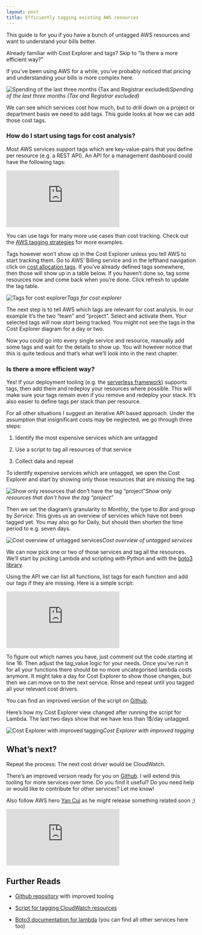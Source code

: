 ```yaml
---
layout: post
title: Efficiently tagging existing AWS resources
---
```


This guide is for you if you have a bunch of untagged AWS resources and want to understand your bills better.

Already familiar with Cost Explorer and tags? Skip to “Is there a more efficient way?”

If you’ve been using AWS for a while, you’ve probably noticed that pricing and understanding your bills is more complex here.

![Spending of the last three months (Tax and Registrar excluded)](https://cdn-images-1.medium.com/max/3984/1*ruL7ldcHmOe6T66JMDQ2IQ.png)*Spending of the last three months (Tax and Registrar excluded)*

We can see which services cost how much, but to drill down on a project or department basis we need to add tags. This guide looks at how we can add those cost tags.

### How do I start using tags for cost analysis?

Most AWS services support tags which are key-value-pairs that you define per resource (e.g. a REST API). An API for a management dashboard could have the following tags:

<iframe src="https://medium.com/media/58cec0b41a8a32b4a4e0e9667d97a43a" frameborder=0></iframe>

You can use tags for many more use cases than cost tracking. Check out the [AWS tagging strategies](https://aws.amazon.com/de/answers/account-management/aws-tagging-strategies/) for more examples.

Tags however won’t show up in the Cost Explorer unless you tell AWS to start tracking them. Go to AWS’ Billing service and in the lefthand navigation click on [cost allocation tags](https://console.aws.amazon.com/billing/home?#/preferences/tags). If you’ve already defined tags somewhere, then those will show up in a table below. If you haven’t done so, tag some resources now and come back when you’re done. Click refresh to update the tag table.

![Tags for cost explorer](https://cdn-images-1.medium.com/max/2676/1*TVPOsP1j8eGKRveg3mq7mw.png)*Tags for cost explorer*

The next step is to tell AWS which tags are relevant for cost analysis. In our example it’s the two “team” and “project”. Select and activate them. Your selected tags will now *start* being tracked. You might not see the tags in the Cost Explorer diagram for a day or two.

Now you could go into every single service and resource, manually add some tags and wait for the details to show up. You will however notice that this is quite tedious and that’s what we’ll look into in the next chapter.

### Is there a more efficient way?

Yes! If your deployment tooling (e.g. the [serverless framework](https://serverless.com/framework/docs/providers/aws/guide/functions/#tags)) supports tags, then add them and redeploy your resources where possible. This will make sure your tags remain even if you remove and redeploy your stack. It’s also easier to define tags per stack than per resource.

For all other situations I suggest an iterative API based approach. Under the assumption that insignificant costs may be neglected, we go through three steps:

1. Identify the most expensive services which are untagged

1. Use a script to tag all resources of that service

1. Collect data and repeat

To identify expensive services which are untagged, we open the Cost Explorer and start by showing only those resources that are missing the tag.

![Show only resources that don’t have the tag “project”](https://cdn-images-1.medium.com/max/2000/1*n9w9VHyEjJHSRkYcG2FD9w.png)*Show only resources that don’t have the tag “project”*

Then we set the diagram’s granularity to *Monthly*, the type to *Bar* and group by *Service*. This gives us an overview of services which have not been tagged yet. You may also go for Daily, but should then shorten the time period to e.g. seven days.

![Cost overview of untagged services](https://cdn-images-1.medium.com/max/3980/1*olWIzgOLzBHWyuqkUaOnhA.png)*Cost overview of untagged services*

We can now pick one or two of those services and tag all the resources. We’ll start by picking Lambda and scripting with Python and with the [boto3 library](https://boto3.amazonaws.com/v1/documentation/api/latest/reference/services/lambda.html).

Using the API we can list all functions, list tags for each function and add our tags if they are missing. Here is a simple script:

<iframe src="https://medium.com/media/8d4fdae581b15615cca4512bcd0021c1" frameborder=0></iframe>

To figure out which names you have, just comment out the code starting at line 16. Then adjust the tag_value logic for your needs. Once you’ve run it for all your functions there should be no more uncategorised lambda costs anymore. It might take a day for Cost Explorer to show those changes, but then we can move on to the next service. Rinse and repeat until you tagged all your relevant cost drivers.

You can find an improved version of the script on [Github](https://github.com/bahrmichael/aws-service-tagger).

Here’s how my Cost Explorer view changed after running the script for Lambda. The last two days show that we have less than 1$/day untagged.

![Cost Explorer with improved tagging](https://cdn-images-1.medium.com/max/5356/1*bfeyxNrH9EiIsXmdmkF_Dg.png)*Cost Explorer with improved tagging*

## What’s next?

Repeat the process: The next cost driver would be CloudWatch.

There’s an improved version ready for you on [Github](https://github.com/bahrmichael/aws-service-tagger). I will extend this tooling for more services over time. Do you find it useful? Do you need help or would like to contribute for other services? Let me know!

Also follow AWS hero [Yan Cui](undefined) as he might release something related soon ;)

<iframe src="https://medium.com/media/0f1438965bc7488c58a828fc40f4b584" frameborder=0></iframe>

## Further Reads

* [Github repository](https://github.com/bahrmichael/aws-service-tagger) with improved tooling

* [Script for tagging CloudWatch resources](http://ricktbaker.com/2018/12/04/tag-your-aws-log-groups/)

* [Boto3 documentation for lambda](https://boto3.amazonaws.com/v1/documentation/api/latest/reference/services/lambda.html) (you can find all other services here too)
